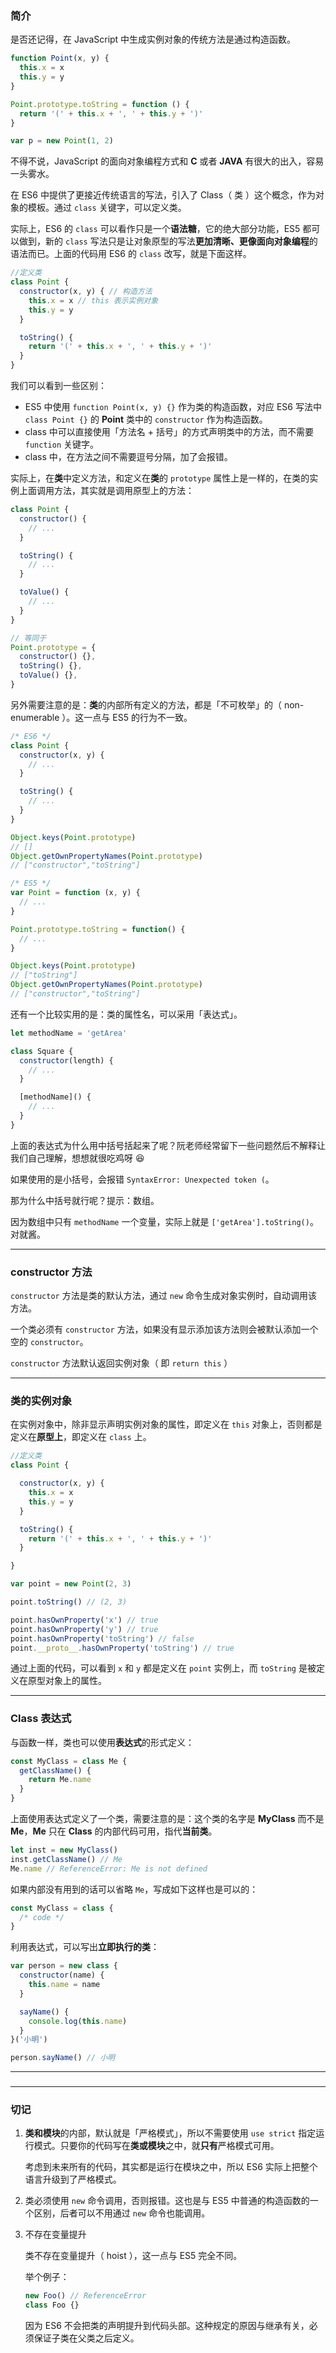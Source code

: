 ### 简介

是否还记得，在 JavaScript 中生成实例对象的传统方法是通过构造函数。

```javascript
function Point(x, y) {
  this.x = x
  this.y = y
}

Point.prototype.toString = function () {
  return '(' + this.x + ', ' + this.y + ')'
}

var p = new Point(1, 2)
```

不得不说，JavaScript 的面向对象编程方式和 **C** 或者 **JAVA** 有很大的出入，容易一头雾水。

在 ES6 中提供了更接近传统语言的写法，引入了 Class（ 类 ）这个概念，作为对象的模板。通过 `class` 关键字，可以定义类。

实际上，ES6 的 `class` 可以看作只是一个**语法糖**，它的绝大部分功能，ES5 都可以做到，新的 `class` 写法只是让对象原型的写法**更加清晰、更像面向对象编程**的语法而已。上面的代码用 ES6 的 `class` 改写，就是下面这样。

```javascript
//定义类
class Point {
  constructor(x, y) { // 构造方法
    this.x = x // this 表示实例对象
    this.y = y
  }

  toString() {
    return '(' + this.x + ', ' + this.y + ')'
  }
}
```

我们可以看到一些区别：

- ES5 中使用 `function Point(x, y) {}` 作为类的构造函数，对应 ES6 写法中 `class Point {}` 的 **Point** 类中的 `constructor` 作为构造函数。
- class 中可以直接使用「方法名 + 括号」的方式声明类中的方法，而不需要 `function` 关键字。
- class 中，在方法之间不需要逗号分隔，加了会报错。

实际上，在**类**中定义方法，和定义在**类**的 `prototype` 属性上是一样的，在类的实例上面调用方法，其实就是调用原型上的方法：

```javascript
class Point {
  constructor() {
    // ...
  }

  toString() {
    // ...
  }

  toValue() {
    // ...
  }
}

// 等同于
Point.prototype = {
  constructor() {},
  toString() {},
  toValue() {},
}
```

另外需要注意的是：**类**的内部所有定义的方法，都是「不可枚举」的（ non-enumerable ）。这一点与 ES5 的行为不一致。

```javascript
/* ES6 */
class Point {
  constructor(x, y) {
    // ...
  }

  toString() {
    // ...
  }
}

Object.keys(Point.prototype)
// []
Object.getOwnPropertyNames(Point.prototype)
// ["constructor","toString"]

/* ES5 */
var Point = function (x, y) {
  // ...
}

Point.prototype.toString = function() {
  // ...
}

Object.keys(Point.prototype)
// ["toString"]
Object.getOwnPropertyNames(Point.prototype)
// ["constructor","toString"]
```

还有一个比较实用的是：类的属性名，可以采用「表达式」。

```javascript
let methodName = 'getArea'

class Square {
  constructor(length) {
    // ...
  }

  [methodName]() {
    // ...
  }
}
```

上面的表达式为什么用中括号括起来了呢？阮老师经常留下一些问题然后不解释让我们自己理解，想想就很吃鸡呀 😆

如果使用的是小括号，会报错 `SyntaxError: Unexpected token (`。

那为什么中括号就行呢？提示：数组。

因为数组中只有 `methodName` 一个变量，实际上就是 `['getArea'].toString()`。对就酱。

---

### constructor 方法

`constructor` 方法是类的默认方法，通过 `new` 命令生成对象实例时，自动调用该方法。

一个类必须有 `constructor` 方法，如果没有显示添加该方法则会被默认添加一个空的 `constructor`。

`constructor` 方法默认返回实例对象（ 即 `return this` ）

---

### 类的实例对象

在实例对象中，除非显示声明实例对象的属性，即定义在 `this` 对象上，否则都是定义在**原型上**，即定义在 `class` 上。

```javascript
//定义类
class Point {

  constructor(x, y) {
    this.x = x
    this.y = y
  }

  toString() {
    return '(' + this.x + ', ' + this.y + ')'
  }

}

var point = new Point(2, 3)

point.toString() // (2, 3)

point.hasOwnProperty('x') // true
point.hasOwnProperty('y') // true
point.hasOwnProperty('toString') // false
point.__proto__.hasOwnProperty('toString') // true
```

通过上面的代码，可以看到 `x` 和 `y` 都是定义在 `point` 实例上，而 `toString` 是被定义在原型对象上的属性。

---

### Class 表达式

与函数一样，类也可以使用**表达式**的形式定义：

```javascript
const MyClass = class Me {
  getClassName() {
    return Me.name
  }
}
```

上面使用表达式定义了一个类，需要注意的是：这个类的名字是 **MyClass** 而不是 **Me**，**Me** 只在 **Class** 的内部代码可用，指代**当前类**。

```javascript
let inst = new MyClass()
inst.getClassName() // Me
Me.name // ReferenceError: Me is not defined
```

如果内部没有用到的话可以省略 `Me`，写成如下这样也是可以的：

```javascript
const MyClass = class {
  /* code */
}
```

利用表达式，可以写出**立即执行的类**：

```javascript
var person = new class {
  constructor(name) {
    this.name = name
  }

  sayName() {
    console.log(this.name)
  }
}('小明')

person.sayName() // 小明
```

---

### 


---

### 切记

1. **类和模块**的内部，默认就是「严格模式」，所以不需要使用 `use strict` 指定运行模式。只要你的代码写在**类或模块**之中，就**只有**严格模式可用。

    考虑到未来所有的代码，其实都是运行在模块之中，所以 ES6 实际上把整个语言升级到了严格模式。

2. 类必须使用 `new` 命令调用，否则报错。这也是与 ES5 中普通的构造函数的一个区别，后者可以不用通过 `new` 命令也能调用。

3. 不存在变量提升

    类不存在变量提升（ hoist ），这一点与 ES5 完全不同。

    举个例子：

    ```javascript
    new Foo() // ReferenceError
    class Foo {}
    ```

    因为 ES6 不会把类的声明提升到代码头部。这种规定的原因与继承有关，必须保证子类在父类之后定义。
